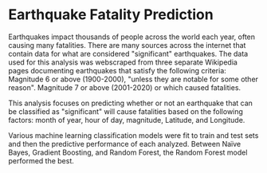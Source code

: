 # Earthquake Fatality Prediction

Earthquakes impact thousands of people across the world each year, often causing many fatalities. There are many sources across the internet that contain data for what are considered "significant" earthquakes. The data used for this analysis was webscraped from three separate Wikipedia pages documenting earthquakes that satisfy the following criteria:
  Magnitude 6 or above (1900-2000), "unless they are notable for some other reason".
  Magnitude 7 or above (2001-2020) or which caused fatalities.
 
 
This analysis focuses on predicting whether or not an earthquake that can be classified as "significant" will cause fatalities based on the following factors: month of year, hour of day, magnitude, Latitude, and Longitude.

Various machine learning classification models were fit to train and test sets and then the predictive performance of each analyzed. Between Naïve Bayes, Gradient Boosting, and Random Forest, the Random Forest model performed the best.
